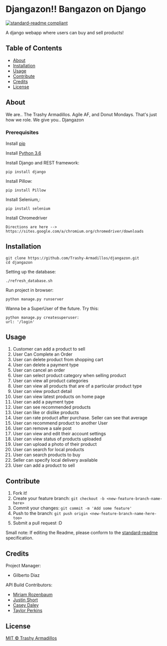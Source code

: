 # Djangazon!! Bangazon on Django
[![standard-readme compliant](https://img.shields.io/badge/readme%20style-standard-brightgreen.svg?style=flat-square)](https://github.com/RichardLitt/standard-readme)

A django webapp where users can buy and sell products!

## Table of Contents

- [About](#about)
- [Installation](#installation)
- [Usage](#usage)   
- [Contribute](#contribute)
- [Credits](#credits)
- [License](#license)

## About
We are.. The Trashy Armadillos. Agile AF, and Donut Mondays. That's just how we role.
We give you.. Djangazon

### Prerequisites
Install [pip](https://packaging.python.org/installing/)

Install [Python 3.6](https://www.python.org/downloads/)

Install Django and REST framework:
```
pip install django
```

Install Pillow:
```
pip install Pillow
```

Install Selenium,:
```
pip install selenium
```

Install Chromedriver
```
Directions are here --> https://sites.google.com/a/chromium.org/chromedriver/downloads
```

## Installation
```
git clone https://github.com/Trashy-Armadillos/djangazon.git
cd djangazon
```
Setting up the database:

```
./refresh_database.sh
```
Run project in browser:

```
python manage.py runserver
```

Wanna be a SuperUser of the future. Try this:

```
python manage.py createsuperuser:
url: '/login'
```




## Usage
1. Customer can add a product to sell
2. User Can Complete an Order
3. User can delete product from shopping cart
4. User can delete a payment type
5. User can cancel an order
6. User can select product category when selling product
7. User can view all product categories
8. User can view all products that are of a particular product type
9. User can view product detail
10. User can view latest products on home page
11. User can add a payment type
12. User can see recommended products
13. User can like or dislike products
14. User can rate product after purchase. Seller can see that average
15. User can recommend product to another User
16. User can remove a sale post
17. User can view and edit their account settings
18. User can view status of products uploaded
19. User can upload a photo of their product
20. User can search for local products
21. User can search products to buy
22. Seller can specify local delivery available
23. User can add a product to sell


## Contribute
1. Fork it!
2. Create your feature branch:
```git checkout -b <new-feature-branch-name-here>```
3. Commit your changes:
```git commit -m 'Add some feature'```
4. Push to the branch:
```git push origin <new-feature-branch-name-here-too>```
5. Submit a pull request :D

Small note: If editing the Readme, please conform to the [standard-readme](https://github.com/RichardLitt/standard-readme) specification.

## Credits
Project Manager:
  - Gilberto Diaz

API Build Contributors:
  * [Miriam Rozenbaum](https://github.com/mrozenbaum)
  * [Justin Short](https://github.com/short880)
  * [Casey Daley](https://github.com/caseydailey)
  * [Taylor Perkins](https://github.com/taylorperkins)

## License
[MIT © Trashy Armadillos](./LICENSE)

